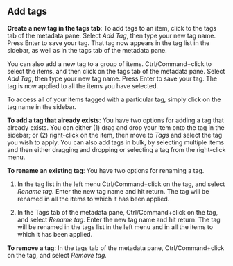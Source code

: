 ## Add tags

**Create a new tag in the tags tab**: To add tags to an item, click to the tags tab of the metadata pane. Select *Add Tag*, then type your new tag name. Press Enter to save your tag. That tag now appears in the tag list in the sidebar, as well as in the tags tab of the metadata pane.

You can also add a new tag to a group of items. Ctrl/Command+click to select the items, and then click on the tags tab of the metadata pane. Select *Add Tag*, then type your new tag name. Press Enter to save your tag. The tag is now applied to all the items you have selected.

To access all of your items tagged with a particular tag, simply click on the tag name in the sidebar.

**To add a tag that already exists**: You have two options for adding a tag that already exists. You can either \(1\) drag and drop your item onto the tag in the sidebar; or \(2\) right-click on the item, then move to *Tags* and select the tag you wish to apply. You can also add tags in bulk, by selecting multiple items and then either dragging and dropping or selecting a tag from the right-click menu.

**To rename an existing tag**:
You have two options for renaming a tag.

1. In the tag list in the  left menu Ctrl/Command+click on the tag, and select *Rename tag.* Enter the new tag name and hit return. The tag will be renamed in all the items to which it has been applied.

2. In the Tags tab of the metadata pane, Ctrl/Command+click on the tag, and select *Rename tag.* Enter the new tag name and hit return. The tag will be renamed in the tags list in the left menu and in all the items to which it has been applied.

**To remove a tag**: In the tags tab of the metadata pane, Ctrl/Command+click on the tag, and select *Remove tag.*

